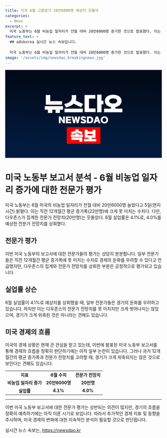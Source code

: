 ```yaml
---
title: 미국 6월 고용증가 20만6000명 예상치 웃돌아
categories:
  - News
excerpt: >
  미국 노동부는 6월 비농업 일자리가 전월 대비 20만6000명 증가한 것으로 발표했다. 이는 전문가 기대치를 웃돌았으며 12개월 평균 증가폭에는 못 미치는 수치이다. 하지만 6월 실업률은 4.1%로 전문가 예상을 상회했다.
feature_text: >
  ## adskorea 실시간 뉴스 속보입니다.

  미국 노동부는 6월 비농업 일자리가 전월 대비 20만6000명 증가한 것으로 발표했다. 이는 전문가 기대치를 웃돌았으며 12개월 평균 증가폭에는 못 미치는 수치이다. 하지만 6월 실업률은 4.1%로 전문가 예상을 상회했다.
image: '/assets/img/newsdao_breakingnews.jpg'
---
```


<p><img src="/assets/img/newsdao_breakingnews.jpg" alt="adskorea 속보" /></p>

<h1>미국 노동부 보고서 분석 - 6월 비농업 일자리 증가에 대한 전문가 평가</h1>

<p data-ke-size="size16">미국 노동부는 6월 미국의 비농업 일자리가 전월 대비 20만6000명 늘었다고 5일(현지시간) 밝혔다. 이는 직전 12개월간 평균 증가폭(22만명)에 크게 못 미치는 수치다. 다만, 다우존스가 집계한 전문가 전망치(20만명)는 웃돌았다. 6월 실업률은 4.1%로, 4.0%를 예상한 전문가 전망치를 상회했다.</p>

<h2 data-ke-size="size26">전문가 평가</h2>

<p data-ke-size="size16">이번 미국 노동부의 보고서에 대한 전문가들의 평가는 상당히 분분합니다. 일부 전문가들은 직전 12개월간 평균 증가폭에 못 미치는 수치로 경제의 둔화를 우려할 수 있다고 언급했지만, 다우존스의 집계와 전문가 전망치를 상회한 부분은 긍정적으로 평가되고 있습니다.</p>

<h2 data-ke-size="size26">실업률 상슨</h2>

<p data-ke-size="size16">6월 실업률이 4.1%로 예상치를 상회했을 때, 일부 전문가들은 경기의 둔화를 우려하고 있습니다. 하지만 이는 다우존스의 전문가 전망치를 못 미치지만 크게 벗어나지는 않았으며, 경기가 크게 위축된 것은 아니라는 견해도 있습니다.</p>

<h2 data-ke-size="size26">미국 경제의 흐름</h2>

<p data-ke-size="size16">미국의 경제 상황은 현재 큰 관심을 받고 있는데, 이번에 발표된 미국 노동부 보고서를 통해 경제의 흐름을 정확히 판단하기에는 아직 일부 논란이 있습니다. 그러나 과거 12개월간의 평균 증가폭과 전문가 전망치를 고려할 때, 경기가 크게 위축되지는 않은 것으로 보인다는 견해도 있습니다.</p>

<table style="width: 677px;">
<tbody>
<tr>
<td style="text-align: center; height: 17px;"><b>지표</b></td>
<td style="text-align: center; height: 17px;"><b>6월 수치</b></td>
<td style="text-align: center; height: 17px;"><b>전문가 전망치</b></td>
</tr>
<tr>
<td style="text-align: center; height: 17px;"><b>비농업 일자리 증가</b></td>
<td style="text-align: center; height: 17px;"><b>20만6000명</b></td>
<td style="text-align: center; height: 17px;"><b>20만명</b></td>
</tr>
<tr>
<td style="text-align: center; height: 17px;"><b>실업률</b></td>
<td style="text-align: center; height: 17px;"><b>4.1%</b></td>
<td style="text-align: center; height: 17px;"><b>4.0%</b></td>
</tr>
</tbody>
</table>

<hr>

<p data-ke-size="size16">이번 미국 노동부 보고서에 대한 전문가 평가는 상반되는 의견이 많지만, 경기의 흐름을 정확히 예측하기에는 아직 이른 시기로 보입니다. 따라서 추가적인 경제 지표 및 동향을 주시하며, 미국 경제의 변화에 대한 지속적인 분석이 필요할 것으로 판단됩니다.</p>
실시간 뉴스 속보는, <a href="https://newsdao.kr" rel="dofollow">https://newsdao.kr</a>


